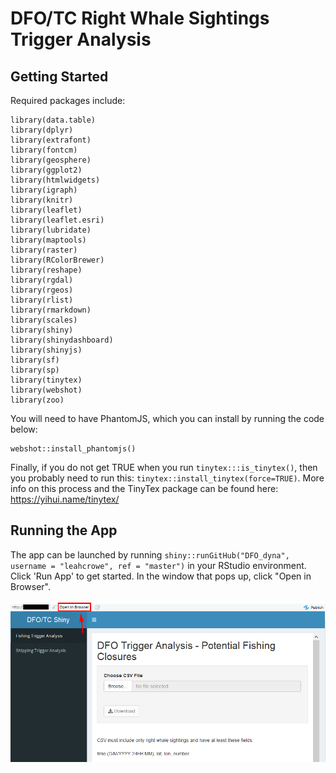 # DFO/TC Right Whale Sightings Trigger Analysis

## Getting Started

Required packages include:

```
library(data.table)
library(dplyr)
library(extrafont)
library(fontcm)
library(geosphere)
library(ggplot2)
library(htmlwidgets)
library(igraph)
library(knitr)
library(leaflet)
library(leaflet.esri)
library(lubridate)
library(maptools)
library(raster)
library(RColorBrewer)
library(reshape)
library(rgdal)
library(rgeos)
library(rlist)
library(rmarkdown)
library(scales)
library(shiny)
library(shinydashboard)
library(shinyjs)
library(sf)
library(sp)
library(tinytex)
library(webshot)
library(zoo)
```
You will need to have PhantomJS, which you can install by running the code below:
```
webshot::install_phantomjs()
```

Finally, if you do not get TRUE when you run `tinytex:::is_tinytex()`, then you probably need to run this: `tinytex::install_tinytex(force=TRUE)`. More info on this process and the TinyTex package can be found here: https://yihui.name/tinytex/

## Running the App
The app can be launched by running `shiny::runGitHub("DFO_dyna", username = "leahcrowe", ref = "master")` in your RStudio environment. Click 'Run App' to get started. In the window that pops up, click "Open in Browser".

![](visual_instructions/browser.PNG)
